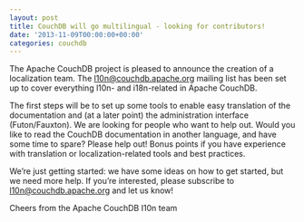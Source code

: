 ```yaml
---
layout: post
title: CouchDB will go multilingual - looking for contributors!
date: '2013-11-09T00:00:00+00:00'
categories: couchdb
---
```

<p>The Apache CouchDB project is pleased to announce the creation of a localization team. The <a href="mailto:l10n@couchdb.apache.org">l10n@couchdb.apache.org</a> mailing list has been set up to cover everything l10n- and i18n-related in Apache CouchDB.</p>

<p>The first steps will be to set up some tools to enable easy translation of the documentation and (at a later point) the administration interface (Futon/Fauxton). We are looking for people who want to help out. Would you like to read the CouchDB documentation in another language, and have some time to spare? Please help out! Bonus points if you have experience with translation or localization-related tools and best practices.</p>

<p>We’re just getting started: we have some ideas on how to get started, but we need more help. If you’re interested, please subscribe to <a href="mailto:l10n@couchdb.apache.org">l10n@couchdb.apache.org</a> and let us know!</p>

<p>Cheers from the Apache CouchDB I10n team</p>
